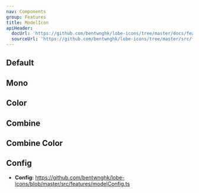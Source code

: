 ```yaml
---
nav: Components
group: Features
title: ModelIcon
apiHeader:
  docUrl: 'https://github.com/bentwnghk/lobe-icons/tree/master/docs/features/model-icon.md'
  sourceUrl: 'https://github.com/bentwnghk/lobe-icons/tree/master/src/features/ModelIcon/index.tsx'
---
```


## Default

<code src="./demos/model-icon/index.tsx" center></code>

## Mono

<code src="./demos/model-icon/Mono.tsx" center></code>

## Color

<code src="./demos/model-icon/Color.tsx" center></code>

## Combine

<code src="./demos/model-icon/Combine.tsx" center></code>

## Combine Color

<code src="./demos/model-icon/CombineColor.tsx" center></code>

## Config

- **Config:** <https://github.com/bentwnghk/lobe-icons/blob/master/src/features/modelConfig.ts>
